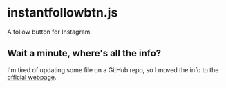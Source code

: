 instantfollowbtn.js
=======================

A follow button for Instagram.

## Wait a minute, where's all the info?
I'm tired of updating some file on a GitHub repo, so I moved the info to the [official webpage](http://theawesomecoder61.github.io/instantfollowbtn.js).

